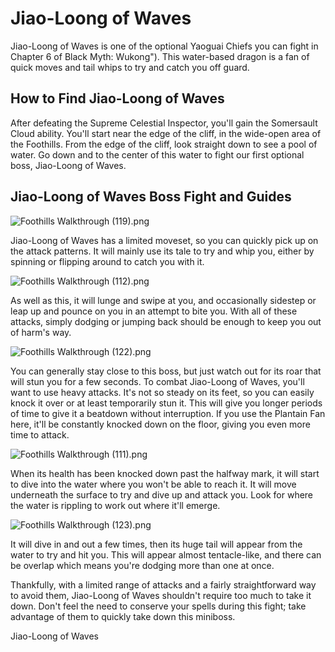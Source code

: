# Jiao-Loong of Waves

Jiao-Loong of Waves is one of the optional Yaoguai Chiefs you can fight in Chapter 6 of Black Myth: Wukong"). This water-based dragon is a fan of quick moves and tail whips to try and catch you off guard. 

## How to Find Jiao-Loong of Waves

After defeating the Supreme Celestial Inspector, you'll gain the Somersault Cloud ability. You'll start near the edge of the cliff, in the wide-open area of the Foothills. From the edge of the cliff, look straight down to see a pool of water. Go down and to the center of this water to fight our first optional boss, Jiao-Loong of Waves. 

## Jiao-Loong of Waves Boss Fight and Guides

![Foothills Walkthrough \(119\).png](https://oyster.ignimgs.com/mediawiki/apis.ign.com/black-myth-wukong/9/98/Foothills_Walkthrough_%28119%29.png)

Jiao-Loong of Waves has a limited moveset, so you can quickly pick up on the attack patterns. It will mainly use its tale to try and whip you, either by spinning or flipping around to catch you with it. 

![Foothills Walkthrough \(112\).png](https://oyster.ignimgs.com/mediawiki/apis.ign.com/black-myth-wukong/f/f1/Foothills_Walkthrough_%28112%29.png)

As well as this, it will lunge and swipe at you, and occasionally sidestep or leap up and pounce on you in an attempt to bite you. With all of these attacks, simply dodging or jumping back should be enough to keep you out of harm's way. 

![Foothills Walkthrough \(122\).png](https://oyster.ignimgs.com/mediawiki/apis.ign.com/black-myth-wukong/5/57/Foothills_Walkthrough_%28122%29.png)

You can generally stay close to this boss, but just watch out for its roar that will stun you for a few seconds. To combat Jiao-Loong of Waves, you'll want to use heavy attacks. It's not so steady on its feet, so you can easily knock it over or at least temporarily stun it. This will give you longer periods of time to give it a beatdown without interruption. If you use the Plantain Fan here, it'll be constantly knocked down on the floor, giving you even more time to attack. 

![Foothills Walkthrough \(111\).png](https://oyster.ignimgs.com/mediawiki/apis.ign.com/black-myth-wukong/0/0a/Foothills_Walkthrough_%28111%29.png)

When its health has been knocked down past the halfway mark, it will start to dive into the water where you won't be able to reach it. It will move underneath the surface to try and dive up and attack you. Look for where the water is rippling to work out where it'll emerge. 

![Foothills Walkthrough \(123\).png](https://oyster.ignimgs.com/mediawiki/apis.ign.com/black-myth-wukong/d/d9/Foothills_Walkthrough_%28123%29.png)

It will dive in and out a few times, then its huge tail will appear from the water to try and hit you. This will appear almost tentacle-like, and there can be overlap which means you're dodging more than one at once. 

Thankfully, with a limited range of attacks and a fairly straightforward way to avoid them, Jiao-Loong of Waves shouldn't require too much to take it down. Don't feel the need to conserve your spells during this fight; take advantage of them to quickly take down this miniboss. 

Jiao-Loong of Waves